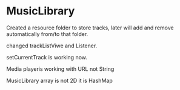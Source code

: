 # MusicLibrary
Created a resource folder to store tracks, later will add and remove automatically from/to that folder.

changed trackListViwe and Listener.

setCurrentTrack is working now.

Media playeris working with URL not String

MusicLibrary array is not 2D it is HashMap
